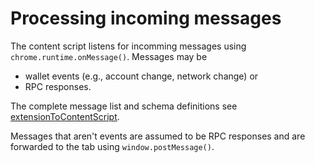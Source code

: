 # Processing incoming messages

The content script listens for incomming messages using `chrome.runtime.onMessage()`. Messages may be

- wallet events (e.g., account change, network change) or
- RPC responses.

The complete message list and schema definitions see [extensionToContentScript](../common/utils/messages/extensionToContentScript/).

Messages that aren't events are assumed to be RPC responses and are forwarded to the tab using `window.postMessage()`.
